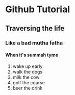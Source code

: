 # Github Tutorial

## Traversing the life

### Like a bad mutha fatha

#### When it's summah tyme
1. wake up early
2. walk the dogs
3. milk the cow
4. golf the course
5. beer the drink
